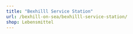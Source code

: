 ```yaml
---
title: "Bexhilll Service Station"
url: /bexhill-on-sea/bexhilll-service-station/
shop: Lebensmittel
---
```

